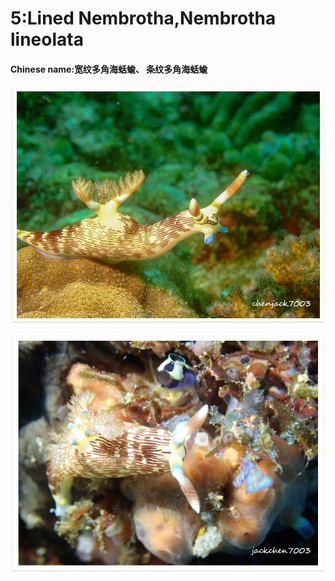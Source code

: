 # 5:Lined Nembrotha,Nembrotha lineolata

#### Chinese name:宽纹多角海蛞蝓、 条纹多角海蛞蝓

![](../../.gitbook/assets/nembrotha-lineolata2.jpg)

![](../../.gitbook/assets/nembrotha-lineolata.jpg)

